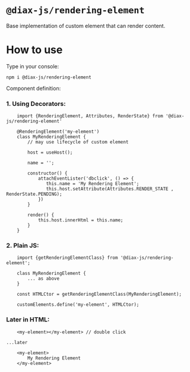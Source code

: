 # `@diax-js/rendering-element`

Base implementation of custom element that can render content.

# How to use

Type in your console:

`npm i @diax-js/rendering-element`

Component definition:

### 1. Using Decorators:

```
    import {RenderingElement, Attributes, RenderState} from '@diax-js/rendering-element'

    @RenderingElement('my-element')
    class MyRenderingElement {
        // may use lifecycle of custom element

        host = useHost();

        name = '';

        constructor() {
            attachEventLister('dbclick', () => {
               this.name = 'My Rendering Element';
               this.host.setAttribute(Attributes.RENDER_STATE , RenderState.PENDING);
            })
        }

        render() {
            this.host.innerHtml = this.name;
        }
    }
```

### 2. Plain JS:

```
    import {getRenderingElementClass} from '@diax-js/rendering-element';

    class MyRenderingElement {
        ... as above
    }

    const HTMLCtor = getRenderingElementClass(MyRenderingElement);

    customElements.define('my-element', HTMLCtor);
```

### Later in HTML:

```
    <my-element></my-element> // double click

...later

    <my-element>
        My Rendering Element
    </my-element>

```
